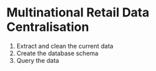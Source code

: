 # Multinational Retail Data Centralisation

1. Extract and clean the current data
2. Create the database schema
3. Query the data